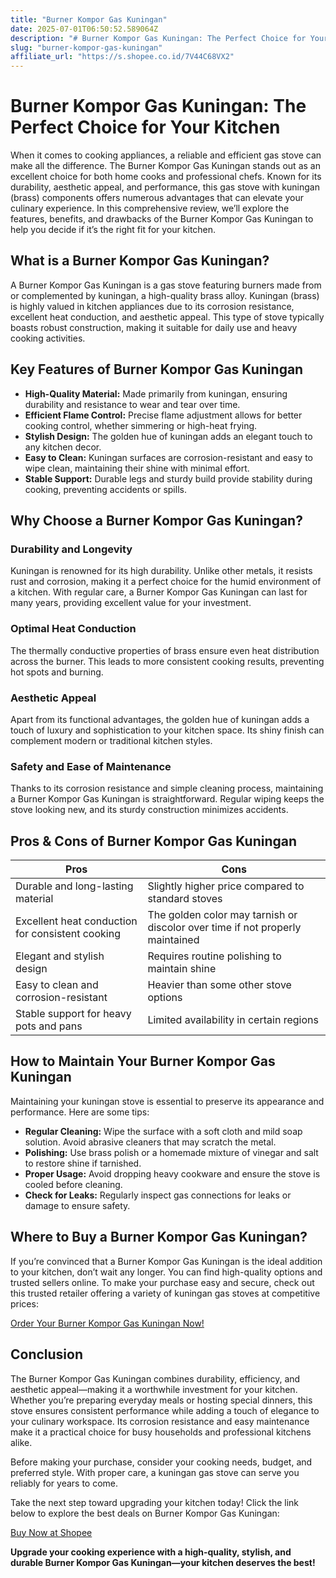```yaml
---
title: "Burner Kompor Gas Kuningan"
date: 2025-07-01T06:50:52.589064Z
description: "# Burner Kompor Gas Kuningan: The Perfect Choice for Your Kitchen..."
slug: "burner-kompor-gas-kuningan"
affiliate_url: "https://s.shopee.co.id/7V44C68VX2"
---
```

# Burner Kompor Gas Kuningan: The Perfect Choice for Your Kitchen

When it comes to cooking appliances, a reliable and efficient gas stove can make all the difference. The Burner Kompor Gas Kuningan stands out as an excellent choice for both home cooks and professional chefs. Known for its durability, aesthetic appeal, and performance, this gas stove with kuningan (brass) components offers numerous advantages that can elevate your culinary experience. In this comprehensive review, we’ll explore the features, benefits, and drawbacks of the Burner Kompor Gas Kuningan to help you decide if it’s the right fit for your kitchen.

## What is a Burner Kompor Gas Kuningan?

A Burner Kompor Gas Kuningan is a gas stove featuring burners made from or complemented by kuningan, a high-quality brass alloy. Kuningan (brass) is highly valued in kitchen appliances due to its corrosion resistance, excellent heat conduction, and aesthetic appeal. This type of stove typically boasts robust construction, making it suitable for daily use and heavy cooking activities.

## Key Features of Burner Kompor Gas Kuningan

- **High-Quality Material:** Made primarily from kuningan, ensuring durability and resistance to wear and tear over time.
- **Efficient Flame Control:** Precise flame adjustment allows for better cooking control, whether simmering or high-heat frying.
- **Stylish Design:** The golden hue of kuningan adds an elegant touch to any kitchen decor.
- **Easy to Clean:** Kuningan surfaces are corrosion-resistant and easy to wipe clean, maintaining their shine with minimal effort.
- **Stable Support:** Durable legs and sturdy build provide stability during cooking, preventing accidents or spills.

## Why Choose a Burner Kompor Gas Kuningan?

### Durability and Longevity

Kuningan is renowned for its high durability. Unlike other metals, it resists rust and corrosion, making it a perfect choice for the humid environment of a kitchen. With regular care, a Burner Kompor Gas Kuningan can last for many years, providing excellent value for your investment.

### Optimal Heat Conduction

The thermally conductive properties of brass ensure even heat distribution across the burner. This leads to more consistent cooking results, preventing hot spots and burning.

### Aesthetic Appeal

Apart from its functional advantages, the golden hue of kuningan adds a touch of luxury and sophistication to your kitchen space. Its shiny finish can complement modern or traditional kitchen styles.

### Safety and Ease of Maintenance

Thanks to its corrosion resistance and simple cleaning process, maintaining a Burner Kompor Gas Kuningan is straightforward. Regular wiping keeps the stove looking new, and its sturdy construction minimizes accidents.

## Pros & Cons of Burner Kompor Gas Kuningan

| **Pros**                                          | **Cons**                                         |
|---------------------------------------------------|--------------------------------------------------|
| Durable and long-lasting material                | Slightly higher price compared to standard stoves |
| Excellent heat conduction for consistent cooking | The golden color may tarnish or discolor over time if not properly maintained |
| Elegant and stylish design                      | Requires routine polishing to maintain shine   |
| Easy to clean and corrosion-resistant            | Heavier than some other stove options            |
| Stable support for heavy pots and pans           | Limited availability in certain regions        |

## How to Maintain Your Burner Kompor Gas Kuningan

Maintaining your kuningan stove is essential to preserve its appearance and performance. Here are some tips:

- **Regular Cleaning:** Wipe the surface with a soft cloth and mild soap solution. Avoid abrasive cleaners that may scratch the metal.
- **Polishing:** Use brass polish or a homemade mixture of vinegar and salt to restore shine if tarnished.
- **Proper Usage:** Avoid dropping heavy cookware and ensure the stove is cooled before cleaning.
- **Check for Leaks:** Regularly inspect gas connections for leaks or damage to ensure safety.

## Where to Buy a Burner Kompor Gas Kuningan?

If you’re convinced that a Burner Kompor Gas Kuningan is the ideal addition to your kitchen, don’t wait any longer. You can find high-quality options and trusted sellers online. To make your purchase easy and secure, check out this trusted retailer offering a variety of kuningan gas stoves at competitive prices:

[Order Your Burner Kompor Gas Kuningan Now!](https://s.shopee.co.id/7V44C68VX2)

## Conclusion

The Burner Kompor Gas Kuningan combines durability, efficiency, and aesthetic appeal—making it a worthwhile investment for your kitchen. Whether you’re preparing everyday meals or hosting special dinners, this stove ensures consistent performance while adding a touch of elegance to your culinary workspace. Its corrosion resistance and easy maintenance make it a practical choice for busy households and professional kitchens alike.

Before making your purchase, consider your cooking needs, budget, and preferred style. With proper care, a kuningan gas stove can serve you reliably for years to come.

Take the next step toward upgrading your kitchen today! Click the link below to explore the best deals on Burner Kompor Gas Kuningan:

[Buy Now at Shopee](https://s.shopee.co.id/7V44C68VX2)

**Upgrade your cooking experience with a high-quality, stylish, and durable Burner Kompor Gas Kuningan—your kitchen deserves the best!**